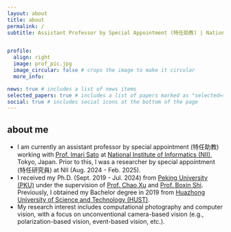 ```yaml
---
layout: about
title: about
permalink: /
subtitle: Assistant Professor by Special Appointment (特任助教) | National Institute of Informatics (国立情報学研究所)


profile:
  align: right
  image: prof_pic.jpg
  image_circular: false # crops the image to make it circular
  more_info: 

news: true # includes a list of news items
selected_papers: true # includes a list of papers marked as "selected={true}"
social: true # includes social icons at the bottom of the page
---
```


## about me
* I am currently an assistant professor by special appointment (特任助教) working with [Prof. Imari Sato](https://www.nii.ac.jp/en/faculty/digital_content/sato_imari/) at <a href='https://www.nii.ac.jp/en/'>National Institute of Informatics (NII)</a>, Tokyo, Japan. Prior to this, I was a researcher by special appointment (特任研究員) at NII (Aug. 2024 - Feb. 2025).
* I received my Ph.D. (Sept. 2019 - Jul. 2024) from [Peking University (PKU)](https://english.pku.edu.cn/) under the supervision of [Prof. Chao Xu](https://www.cis.pku.edu.cn/info/1177/1375.htm) and [Prof. Boxin Shi](https://camera.pku.edu.cn/team). Previously, I obtained my Bachelor degree in 2019 from [Huazhong University of Science and Technology (HUST)](https://english.hust.edu.cn/). 
* My research interest includes computational photography and computer vision, with a focus on unconventional camera-based vision (e.g., polarization-based vision, event-based vision, etc.).
